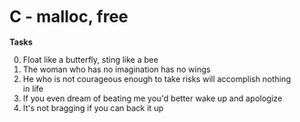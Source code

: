 # C - malloc, free

**Tasks**

0. Float like a butterfly, sting like a bee
1. The woman who has no imagination has no wings
2. He who is not courageous enough to take risks will accomplish nothing in life
3. If you even dream of beating me you'd better wake up and apologize
4. It's not bragging if you can back it up

